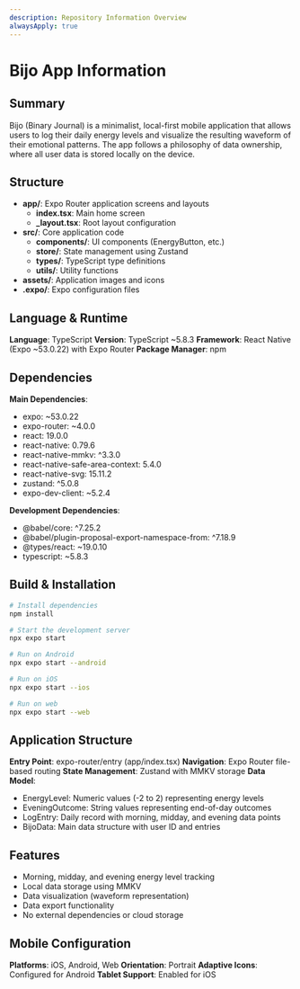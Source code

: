 ```yaml
---
description: Repository Information Overview
alwaysApply: true
---
```


# Bijo App Information

## Summary
Bijo (Binary Journal) is a minimalist, local-first mobile application that allows users to log their daily energy levels and visualize the resulting waveform of their emotional patterns. The app follows a philosophy of data ownership, where all user data is stored locally on the device.

## Structure
- **app/**: Expo Router application screens and layouts
  - **index.tsx**: Main home screen
  - **_layout.tsx**: Root layout configuration
- **src/**: Core application code
  - **components/**: UI components (EnergyButton, etc.)
  - **store/**: State management using Zustand
  - **types/**: TypeScript type definitions
  - **utils/**: Utility functions
- **assets/**: Application images and icons
- **.expo/**: Expo configuration files

## Language & Runtime
**Language**: TypeScript
**Version**: TypeScript ~5.8.3
**Framework**: React Native (Expo ~53.0.22) with Expo Router
**Package Manager**: npm

## Dependencies
**Main Dependencies**:
- expo: ~53.0.22
- expo-router: ~4.0.0
- react: 19.0.0
- react-native: 0.79.6
- react-native-mmkv: ^3.3.0
- react-native-safe-area-context: 5.4.0
- react-native-svg: 15.11.2
- zustand: ^5.0.8
- expo-dev-client: ~5.2.4

**Development Dependencies**:
- @babel/core: ^7.25.2
- @babel/plugin-proposal-export-namespace-from: ^7.18.9
- @types/react: ~19.0.10
- typescript: ~5.8.3

## Build & Installation
```bash
# Install dependencies
npm install

# Start the development server
npx expo start

# Run on Android
npx expo start --android

# Run on iOS
npx expo start --ios

# Run on web
npx expo start --web
```

## Application Structure
**Entry Point**: expo-router/entry (app/index.tsx)
**Navigation**: Expo Router file-based routing
**State Management**: Zustand with MMKV storage
**Data Model**:
- EnergyLevel: Numeric values (-2 to 2) representing energy levels
- EveningOutcome: String values representing end-of-day outcomes
- LogEntry: Daily record with morning, midday, and evening data points
- BijoData: Main data structure with user ID and entries

## Features
- Morning, midday, and evening energy level tracking
- Local data storage using MMKV
- Data visualization (waveform representation)
- Data export functionality
- No external dependencies or cloud storage

## Mobile Configuration
**Platforms**: iOS, Android, Web
**Orientation**: Portrait
**Adaptive Icons**: Configured for Android
**Tablet Support**: Enabled for iOS